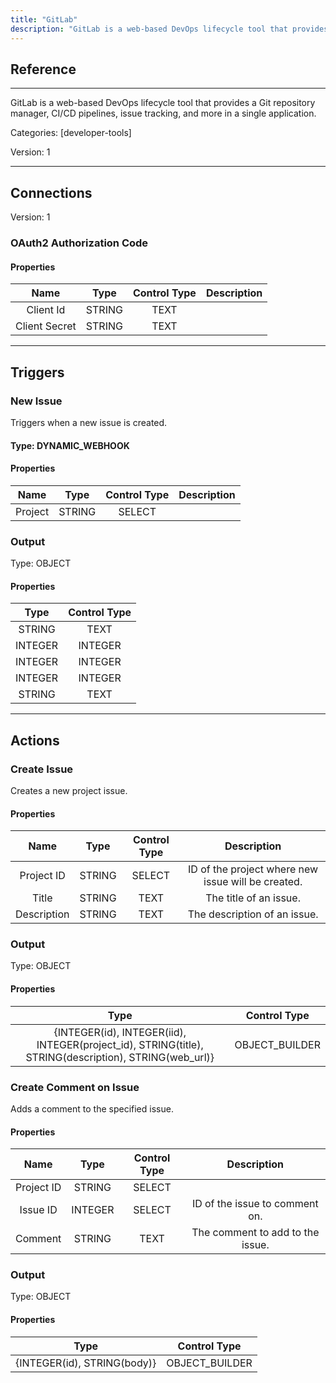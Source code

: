 ```yaml
---
title: "GitLab"
description: "GitLab is a web-based DevOps lifecycle tool that provides a Git repository manager, CI/CD pipelines, issue tracking, and more in a single application."
---
```

## Reference
<hr />

GitLab is a web-based DevOps lifecycle tool that provides a Git repository manager, CI/CD pipelines, issue tracking, and more in a single application.


Categories: [developer-tools]


Version: 1

<hr />



## Connections

Version: 1


### OAuth2 Authorization Code

#### Properties

|      Name      |     Type     |     Control Type     |     Description     |
|:--------------:|:------------:|:--------------------:|:-------------------:|
| Client Id | STRING | TEXT  |  |
| Client Secret | STRING | TEXT  |  |





<hr />



## Triggers


### New Issue
Triggers when a new issue is created.

#### Type: DYNAMIC_WEBHOOK
#### Properties

|      Name      |     Type     |     Control Type     |     Description     |
|:--------------:|:------------:|:--------------------:|:-------------------:|
| Project | STRING | SELECT  |  |


### Output



Type: OBJECT


#### Properties

|     Type     |     Control Type     |
|:------------:|:--------------------:|
| STRING | TEXT  |
| INTEGER | INTEGER  |
| INTEGER | INTEGER  |
| INTEGER | INTEGER  |
| STRING | TEXT  |







<hr />



## Actions


### Create Issue
Creates a new project issue.

#### Properties

|      Name      |     Type     |     Control Type     |     Description     |
|:--------------:|:------------:|:--------------------:|:-------------------:|
| Project ID | STRING | SELECT  |  ID of the project where new issue will be created.  |
| Title | STRING | TEXT  |  The title of an issue.  |
| Description | STRING | TEXT  |  The description of an issue.  |


### Output



Type: OBJECT


#### Properties

|     Type     |     Control Type     |
|:------------:|:--------------------:|
| {INTEGER\(id), INTEGER\(iid), INTEGER\(project_id), STRING\(title), STRING\(description), STRING\(web_url)} | OBJECT_BUILDER  |






### Create Comment on Issue
Adds a comment to the specified issue.

#### Properties

|      Name      |     Type     |     Control Type     |     Description     |
|:--------------:|:------------:|:--------------------:|:-------------------:|
| Project ID | STRING | SELECT  |  |
| Issue ID | INTEGER | SELECT  |  ID of the issue to comment on.  |
| Comment | STRING | TEXT  |  The comment to add to the issue.  |


### Output



Type: OBJECT


#### Properties

|     Type     |     Control Type     |
|:------------:|:--------------------:|
| {INTEGER\(id), STRING\(body)} | OBJECT_BUILDER  |






